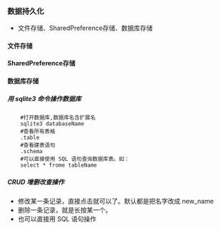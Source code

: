 ### 数据持久化
* 文件存储、SharedPreference存储、数据库存储

#### 文件存储

#### SharedPreference存储

#### 数据库存储

##### 用 sqlite3 命令操作数据库
```
    #打开数据库,数据库名含扩展名
    sqlite3 databaseName
    #查看所有表格
    .table
    #查看建表语句
    .schema
    #可以直接使用 SQL 语句查询数据库表。如：
    select * frome tableName
```

##### CRUD 增删改查操作

* 修改某一条记录，直接点击就可以了。默认都是把名字改成 new_name
* 删除一条记录，就是长按某一个。
* 也可以直接用 SQL 语句操作

